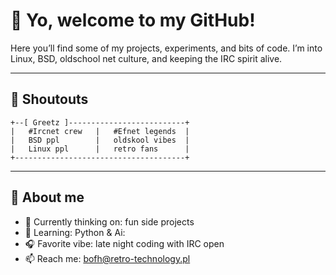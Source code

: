 # 👋 Yo, welcome to my GitHub!

Here you’ll find some of my projects, experiments, and bits of code.
I’m into Linux, BSD, oldschool net culture, and keeping the IRC spirit alive.

---

## 🙌 Shoutouts

```
+--[ Greetz ]--------------------------+
|   #Ircnet crew   |   #Efnet legends  |
|   BSD ppl        |   oldskool vibes  |
|   Linux ppl      |   retro fans      |
+--------------------------------------+
```

---

## 📡 About me

- 🔭 Currently thinking on: fun side projects
- 🌱 Learning: Python & Ai:
- 🎧 Favorite vibe: late night coding with IRC open
- 📫 Reach me: bofh@retro-technology.pl

<!--
**kupababra/kupababra** is a ✨ _special_ ✨ repository because its `README.md` (this file) appears on your GitHub profile.

Here are some ideas to get you started:

- 🔭 I’m currently working on ...
- 🌱 I’m currently learning ...
- 👯 I’m looking to collaborate on ...
- 🤔 I’m looking for help with ...
- 💬 Ask me about ...
- 📫 How to reach me: ...
- 😄 Pronouns: ...
- ⚡ Fun fact: ...
-->
